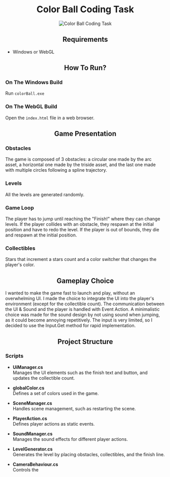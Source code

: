 <h1 align="center">Color Ball Coding Task</h1>

<p align="center">
    <img src="https://github.com/user-attachments/assets/29d88578-356b-407a-9714-ba642ece652f" alt="Color Ball Coding Task">
</p>

<h2 align="center">Requirements</h2>

- Windows or WebGL

<h2 align="center">How To Run?</h2>

### On The Windows Build
Run `colorBall.exe`

### On The WebGL Build
Open the `index.html` file in a web browser.

<h2 align="center">Game Presentation</h2>

### Obstacles
The game is composed of 3 obstacles: a circular one made by the arc asset, a horizontal one made by the triside asset, and the last one made with multiple circles following a spline trajectory.

### Levels
All the levels are generated randomly.

### Game Loop
The player has to jump until reaching the "Finish!" where they can change levels. If the player collides with an obstacle, they respawn at the initial position and have to redo the level. If the player is out of bounds, they die and respawn at the initial position.

### Collectibles
Stars that increment a stars count and a color switcher that changes the player's color.

<h2 align="center">Gameplay Choice</h2>
I wanted to make the game fast to launch and play, without an overwhelming UI. I made the choice to integrate the UI into the player's environment (except for the collectible count). The communication between the UI & Sound and the player is handled with Event Action. A minimalistic choice was made for the sound design by not using sound when jumping, as it could become annoying repetitively. The input is very limited, so I decided to use the Input.Get method for rapid implementation.

<h2 align="center">Project Structure</h2>

### Scripts

- **UiManager.cs**  
  Manages the UI elements such as the finish text and button, and updates the collectible count.

- **globalColor.cs**  
  Defines a set of colors used in the game.

- **SceneManager.cs**  
  Handles scene management, such as restarting the scene.

- **PlayerAction.cs**  
  Defines player actions as static events.

- **SoundManager.cs**  
  Manages the sound effects for different player actions.

- **LevelGenerator.cs**  
  Generates the level by placing obstacles, collectibles, and the finish line.

- **CameraBehaviour.cs**  
  Controls the
